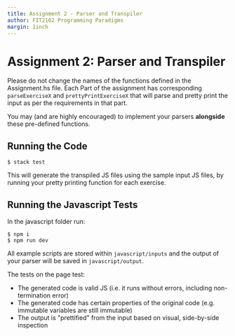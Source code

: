 ```yaml
---
title: Assignment 2 - Parser and Transpiler
author: FIT2102 Programming Paradigms
margin: 1inch
---
```


# Assignment 2: Parser and Transpiler

Please do not change the names of the functions defined in the Assignment.hs file. Each Part of the assignment has corresponding `parseExerciseX` and `prettyPrintExerciseX` that will parse and pretty print the input as per the requirements in that part.

You may (and are highly encouraged) to implement your parsers **alongside** these pre-defined functions.

## Running the Code

```
$ stack test
```

This will generate the transpiled JS files using the sample input JS files, by running your pretty printing function for each exercise.

## Running the Javascript Tests

In the javascript folder run:

```
$ npm i
$ npm run dev
```

All example scripts are stored within `javascript/inputs` and the output of your parser will be saved in `javascript/output`.

The tests on the page test:

- The generated code is valid JS (i.e. it runs without errors, including non-termination error)
- The generated code has certain properties of the original code (e.g. immutable variables are still immutable)
- The output is "prettified" from the input based on visual, side-by-side inspection
